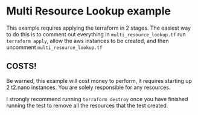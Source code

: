 # Multi Resource Lookup example

This example requires applying the terraform in 2 stages. The easiest way to do this is to comment
out everything in `multi_resource_lookup.tf` run `terraform apply`, allow the aws instances to be created,
and then uncomment `multi_resource_lookup.tf`

## COSTS!

Be warned, this example will cost money to perform, it requires starting up 2 t2.nano instances. You are solely
responsible for any resources.

I strongly recommend running `terraform destroy` once you have finished running the test to remove all the resources
that the test created.

